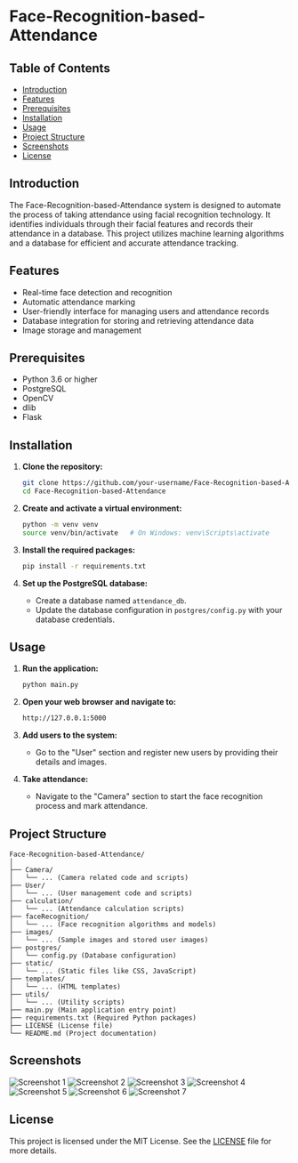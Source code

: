 
# Face-Recognition-based-Attendance

## Table of Contents
- [Introduction](#introduction)
- [Features](#features)
- [Prerequisites](#prerequisites)
- [Installation](#installation)
- [Usage](#usage)
- [Project Structure](#project-structure)
- [Screenshots](#screenshots)
- [License](#license)

## Introduction
The Face-Recognition-based-Attendance system is designed to automate the process of taking attendance using facial recognition technology. It identifies individuals through their facial features and records their attendance in a database. This project utilizes machine learning algorithms and a database for efficient and accurate attendance tracking.

## Features
- Real-time face detection and recognition
- Automatic attendance marking
- User-friendly interface for managing users and attendance records
- Database integration for storing and retrieving attendance data
- Image storage and management

## Prerequisites
- Python 3.6 or higher
- PostgreSQL
- OpenCV
- dlib
- Flask

## Installation
1. **Clone the repository:**
   ```sh
   git clone https://github.com/your-username/Face-Recognition-based-Attendance.git
   cd Face-Recognition-based-Attendance
   ```

2. **Create and activate a virtual environment:**
   ```sh
   python -m venv venv
   source venv/bin/activate   # On Windows: venv\Scripts\activate
   ```

3. **Install the required packages:**
   ```sh
   pip install -r requirements.txt
   ```

4. **Set up the PostgreSQL database:**
   - Create a database named `attendance_db`.
   - Update the database configuration in `postgres/config.py` with your database credentials.


## Usage
1. **Run the application:**
   ```sh
   python main.py
   ```

2. **Open your web browser and navigate to:**
   ```sh
   http://127.0.0.1:5000
   ```

3. **Add users to the system:**
   - Go to the "User" section and register new users by providing their details and images.

4. **Take attendance:**
   - Navigate to the "Camera" section to start the face recognition process and mark attendance.

## Project Structure
```
Face-Recognition-based-Attendance/
│
├── Camera/
│   └── ... (Camera related code and scripts)
├── User/
│   └── ... (User management code and scripts)
├── calculation/
│   └── ... (Attendance calculation scripts)
├── faceRecognition/
│   └── ... (Face recognition algorithms and models)
├── images/
│   └── ... (Sample images and stored user images)
├── postgres/
│   └── config.py (Database configuration)
├── static/
│   └── ... (Static files like CSS, JavaScript)
├── templates/
│   └── ... (HTML templates)
├── utils/
│   └── ... (Utility scripts)
├── main.py (Main application entry point)
├── requirements.txt (Required Python packages)
├── LICENSE (License file)
└── README.md (Project documentation)
```

## Screenshots
![Screenshot 1](https://raw.githubusercontent.com/Nurmuhammad1232/Face-Recognition-based-Attendance/main/images/1.png)
![Screenshot 2](https://raw.githubusercontent.com/Nurmuhammad1232/Face-Recognition-based-Attendance/main/images/2.png)
![Screenshot 3](https://raw.githubusercontent.com/Nurmuhammad1232/Face-Recognition-based-Attendance/main/images/3.png)
![Screenshot 4](https://raw.githubusercontent.com/Nurmuhammad1232/Face-Recognition-based-Attendance/main/images/4.png)
![Screenshot 5](https://raw.githubusercontent.com/Nurmuhammad1232/Face-Recognition-based-Attendance/main/images/5.png)
![Screenshot 6](https://raw.githubusercontent.com/Nurmuhammad1232/Face-Recognition-based-Attendance/main/images/6.png)
![Screenshot 7](https://raw.githubusercontent.com/Nurmuhammad1232/Face-Recognition-based-Attendance/main/images/7.png)

## License
This project is licensed under the MIT License. See the [LICENSE](LICENSE) file for more details.
